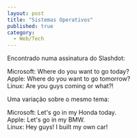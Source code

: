 ```yaml
---
layout: post
title: "Sistemas Operativos"
published: true
category:
  - Web/Tech
---
```


Encontrado numa assinatura do Slashdot:

Microsoft: Where do you want to go today?\
Apple: Where do you want to go tomorrow?\
Linux: Are you guys coming or what?!

Uma variação sobre o mesmo tema:

Microsoft: Let's go in my Honda today.\
Apple: Let's go in my BMW.\
Linux: Hey guys! I built my own car!
